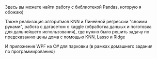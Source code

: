 Здесь вы можете найти работу с библиотекой Pandas, которую я обожаю)

Также реализация алгоритмов KNN и Линейной регрессии "своими руками", работа с датасетом с kaggle (обработка даныых и поготовка для дальнейшего использования), где нужно было решить задачу по предсказанию цены дома с помощью KNN, Lasso и Ridge

И приложение WPF на C# для парковки (в рамках домашнего задания по программированию)

